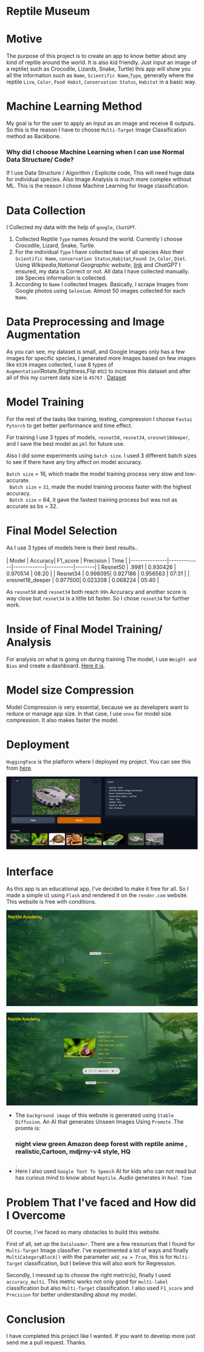 
# Reptile Museum

# Motive
  The purpose of this project is to create an app to know better about any kind of reptile around the world. It is also kid friendly. Just input an image of a reptile( such as Crocodile, Lizards, Snake, Turtle) this app will show you all the information such as `Name`, `Scientific Name`,`Type`,  generally where the reptile `Live`, `Color`, `Food Habit`, `Conservation Status`, `Habitat` in a basic way.
  
# Machine Learning Method
  My goal is for the user to apply an input as an image and receive 8 outputs. So this is the reason I have to choose `Multi-Target` Image Classification method as Backbone. 
  
  ### **Why did I choose Machine Learning when I can use Normal Data Structure/ Code?**
  
  If I use Data Structure / Algorithm / Explicite code, This will need huge data for individual species. Also Image Analysis is much more complex without ML. This is the reason I chose Machine Learning for Image classification.  

# Data Collection
  I Collected my data with the help of `google`, `ChatGPT`.
  
  1. Collected Reptile `Type` names Around the world. Currently I choose Crocodile, Lizard, Snake, Turtle.
  2. For the individual `Type` I have collected `Name` of all species Also their `Scientific Name`, `conservation Status`,`Habitat`,`Found In`, `Color`, `Diet`. Using *Wikipedia*,*National Geographic website*, [link](https://www.crocodilesoftheworld.co.uk/conservation/conservation-status/) and *ChatGPT* I ensured, my data is Correct or not. All data I have collected manually. `108` Species information is  collected.
  3. According to `Name` I collected Images. Basically, I scrape Images from Google photos using `Selenium`. Almost 50 images collected for each `Name`.

# Data Preprocessing and Image Augmentation

  As you can see, my dataset is small, and Google Images only has a few images for specific species, I generated more Images based on few images like `6539` images collected, I use 8 types of `Augmentation`(Rotate,Brightness,Flip etc) to increase this dataset and after all of this my current data size is `45767` . [Dataset](https://github.com/AklimaRimi/Reptile-Museum/blob/main/data/final_csv.csv)
  
# Model Training
  For the rest of the tasks like training, testing, compression I choose `Fastai` `Pytorch` to get better performance and time effect.
  
  For training I use 3 types of models, `resnet50`, `resnet34`, `xresnet18deeper`, and I save the best model as `pkl` for future use.
  
  Also I did some experiments using `batch size`. I used 3 different batch sizes to see if there have any tiny affect on model accuracy. 
  
  `Batch size` = 16, which made the model training process very slow and low-accurate. <br>  `Batch size` = `32`, made the model training process faster with the highest accuracy. <br>  `Batch size` = 64, it gave the fastest training process but was not as accurate as bs = 32.

# Final Model Selection
  As I use 3 types of models here is their best results..<br>  
   |   Model       |     Accuracy|   F1_score | Precision |  Time  |
  |---------------|-------------|-------------|-----------|--------|
  | Resnet50      |      .9981  |   0.930426  |  0.970514 |  08:20 |
  | Resnet34      |     0.998095|	0.927186	  | 0.956563	|  07:31 | 
  | xresnet18_deeper |  0.977500|	0.023208	  |  0.068224	| 05:40  |

  As `resnet50` and `resnet34` both reach `99%` Accuracy and another score is way close but `resnet34` is a little bit faster. So I chose `resnet34` for further work.

# Inside of Final Model Training/ Analysis
  For analysis on what is going on during training The model, I use `Weight and Bias` and create a dashboard. [Here it is](https://wandb.ai/aklimarimi7/Reptile-Museum?workspace=user-aklimarimi7).

# Model size Compression
  Model Compression is very essential, because we as developers want to reduce or manage app size. In that case, I use  `onnx` for model size compression. It also makes faster the model.  

# Deployment
  `HuggingFace` is the platform where I deployed my project. You can see this from [here](https://huggingface.co/spaces/Rimi98/Reptile-Museum).
  
  ![](https://github.com/AklimaRimi/Reptile-Museum/blob/main/output_images/hf.png)

# Interface
  As this app is an educational app, I've decided to make it free for all. So I made a simple `UI` using `Flask` and rendered it on the `render.com` website. This website is free with conditions. 
  
  ![](https://github.com/AklimaRimi/Reptile-Museum/blob/main/output_images/front.png)
  
  ![](https://github.com/AklimaRimi/Reptile-Museum/blob/main/output_images/back.png)
  
   * The `background image` of this website is generated using `Stable Diffusion`. An AI that generates Unseen Images Using `Promote` .The promte is:  <h3>night view green Amazon deep forest with reptile anime , realistic,Cartoon, mdjrny-v4 style, HQ</h3>.
   * Here I also used `Google Text To Speech` AI for kids who can not read but has curious mind to know about `Reptile`. Audio generates in `Real Time`  

# Problem That I've faced and How did I Overcome 
  Of course, I've faced so many obstacles to build this website. 
  
  First of all, set up the `Dataloader`. There are a few resources that I found for `Multi-Target` Image classifier. I've experimented a lot of ways and finally `MultiCategoryBlock()` with the parameter `add_na = True`, this is for `Multi-Target` classification, but I believe this will also work for Regression.
  
  Secondly, I messed up to choose the right metric(s), finally I used `accuracy_multi`. This metric works not only good for `multi-label` classification but also  `Multi-Target` classification. I also used `F1_score` and `Precision` for better understanding about my model.
  
  
 # Conclusion
   I have completed this project like I wanted. If you want to develop more just send me a pull request. Thanks.



